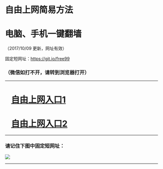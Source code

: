 ﻿# 自由上网简易方法

# 电脑、手机一键翻墙

（2017/10/09 更新，网址有效）

固定短网址：https://git.io/free99

### （微信如打不开，请转到浏览器打开）


***





# &nbsp;&nbsp; <a href="http://ft2188428890.fwq-tz-1001.info/fwqtz01.html?t=100900113070 " target="_blank">自由上网入口1</a>
# &nbsp;&nbsp; <a href="http://ft2535213872.fwq-tz-1002.info/fwqtz02.html?t=100900117084 " target="_blank">自由上网入口2</a>
***

### 请记住下图中固定短网址：

<img src="https://s3-us-west-2.amazonaws.com/fwq-1001/yjfq-20170905okok.png" /> 


***

